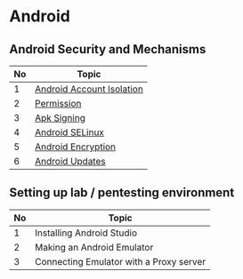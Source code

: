 # Android


## Android Security and Mechanisms

| No | Topic |
| -------------- | --------------- |
| 1 | [Android Account Isolation ](./Android/1.android_account_isolation.md)  |
| 2 | [Permission](./Android/2.permission.md)  |
| 3 | [Apk Signing](./Android/3.signing.md)  |
| 4 | [Android SELinux](./Android/4.android_selinux.md)  |
| 5 | [Android Encryption](./Android/5.encryption.md)  |
| 6 | [Android Updates](./Android/6.updates.md)  |

## Setting up lab / pentesting environment

| No | Topic |
| -------------- | --------------- |
| 1 | Installing Android Studio |
| 2 | Making an Android Emulator |
| 3 | Connecting Emulator with a Proxy server |

